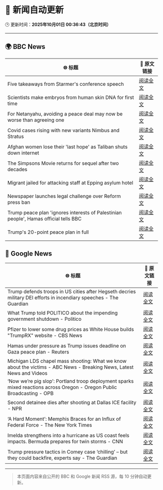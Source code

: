# 🧠 新闻自动更新

🕒 更新时间：**2025年10月01日 00:36:43（北京时间）**

---

## 🌍 BBC News

| 🌐 标题 | 🔗 原文链接 |
|--------|-------------|
| Five takeaways from Starmer's conference speech | [阅读全文](https://www.bbc.com/news/articles/c36krle3894o?at_medium=RSS&at_campaign=rss) |
| Scientists make embryos from human skin DNA for first time | [阅读全文](https://www.bbc.com/news/articles/c4g2vyee0zlo?at_medium=RSS&at_campaign=rss) |
| For Netanyahu, avoiding a peace deal may now be worse than agreeing one | [阅读全文](https://www.bbc.com/news/articles/c0jq63edv21o?at_medium=RSS&at_campaign=rss) |
| Covid cases rising with new variants Nimbus and Stratus | [阅读全文](https://www.bbc.com/news/articles/c3rv3y9jnryo?at_medium=RSS&at_campaign=rss) |
| Afghan women lose their 'last hope' as Taliban shuts down internet | [阅读全文](https://www.bbc.com/news/articles/c98dmq03n92o?at_medium=RSS&at_campaign=rss) |
| The Simpsons Movie returns for sequel after two decades | [阅读全文](https://www.bbc.com/news/articles/cx2x4dp5xxvo?at_medium=RSS&at_campaign=rss) |
| Migrant jailed for attacking staff at Epping asylum hotel | [阅读全文](https://www.bbc.com/news/articles/c4gzxv7lxw8o?at_medium=RSS&at_campaign=rss) |
| Newspaper launches legal challenge over Reform press ban | [阅读全文](https://www.bbc.com/news/articles/c4g2vy37j0vo?at_medium=RSS&at_campaign=rss) |
| Trump peace plan 'ignores interests of Palestinian people', Hamas official tells BBC | [阅读全文](https://www.bbc.com/news/articles/cx2j97jldkmo?at_medium=RSS&at_campaign=rss) |
| Trump's 20-point peace plan in full | [阅读全文](https://www.bbc.com/news/articles/c70155nked7o?at_medium=RSS&at_campaign=rss) |

## 📰 Google News

| 🌐 标题 | 🔗 原文链接 |
|--------|-------------|
| Trump defends troops in US cities after Hegseth decries military DEI efforts in incendiary speeches - The Guardian | [阅读全文](https://news.google.com/rss/articles/CBMilgFBVV95cUxOc1lyR0hQdnhDYkYzTjY5cXE0V0lDcWZCelNRb19vczZFSERLQlhja05iM2xLTnJna196My1MZmw1RVVSLWUxR2ZHb3ZxdTJVS3FvN1hjYkdxSFUtSXpGMHd5dFZtVUpBZktCaExNRmg4QURSLXdlWmhiWWlyWWtGcDgzTnQ1OVdwX0FhR1VfUVVnZGRwRFE?oc=5) |
| What Trump told POLITICO about the impending government shutdown - Politico | [阅读全文](https://news.google.com/rss/articles/CBMitAFBVV95cUxOX2VWRVpTNGJxNUlzNWc2Z3g1amxfQS1aRnNRb2V6UERvQTV3b285RlMwQmNuVzB4QloxQ1RsVFJjTDk2blBpYk9ERE51ZXBMN0xFNTlyUE1LTHBXSnNpUm1kOU14ZkRDaVM2LU9qcnlQYTVqYWJEcnU1NjA2akxkUXY1YWQ0RWxKeG1KaWxuYzRER1Q1YjA4SER4RlFJS3plUWtBbVcxV1h2S1JQVjVfTXBaU3c?oc=5) |
| Pfizer to lower some drug prices as White House builds "TrumpRX" website - CBS News | [阅读全文](https://news.google.com/rss/articles/CBMikgFBVV95cUxNQ2JpRF9iZVV1OHc0dXVkVkJiQ2tRSTdFVjQ3cmV2LXhSbWk2MDNfT1ZjVG02QlNHUnhQWVVoWVVoYUsyanBsclJPU2JVMU5UbGhnSkZGUFA3cDdEWlk0aFJyS0xZT1JOM19nQ2VrSlFsNDFXTWJYeF9pc3lyTk5tZHJ5QVFwZHhMamtlYU9handaZ9IBlwFBVV95cUxQcmc4S2tXTWM2dWU3bDI1OTBhRm93bjFvTG8zMmdYaHdWbF9raml5T1c2X3NVd0UtR1hDdWc5X2lGQmY4aUVzWnhib3ZZczBGazZyQU1IYjRocVpaM2hENHkxcUdZWlN4djhjek5KTEFoWlE3clRVbW00c2tWc2tVZUZSSUFQck5zbzZFX3g1RXZ1RERoUEhn?oc=5) |
| Hamas under pressure as Trump issues deadline on Gaza peace plan - Reuters | [阅读全文](https://news.google.com/rss/articles/CBMiqgFBVV95cUxQZ3h5dzhGSEFreDVWdWtaQlBZMzU1SF9BS1d4UU9rOS1YbGNqb28yRXVfbi1vcnNXeWljTjVVeExBTVdiUkI1Rlc0S0pXbnUwM0ZPWkVFeV9lWmJNRmVQMy1TQTMxVDcyZ1dObHNBbEVUR3RPTFZqOEZKZE1QaTVacXUyUDRmQ29fUndoMUVPZTZQQng4Z3ZfajFGZXk1X2xmOElGN29pSWhiUQ?oc=5) |
| Michigan LDS chapel mass shooting: What we know about the victims - ABC News - Breaking News, Latest News and Videos | [阅读全文](https://news.google.com/rss/articles/CBMijwFBVV95cUxQZ1lqSVhIS2JkWnVJTk82QWpRMEVDdWpXaHF6VEFvVjNiZWtDWFlRR3VIR1NsUkFpUnRWaUUzRGM0N2ZxTEx2aG14dDJQVno3Uk9jT3dVT3RXQks3NGpaTXRvTnR6LXczenhHaHdfa0JJaGVScktDUHRNM0JMUUpaTHdzSWFZNWdhWDZhbDdiMNIBlAFBVV95cUxQdzN5WENaeXZuY1RnZ1J6VFlxVDdfWGpJTnltcEZxY0FoREgteXVlZV9HckJEWUZua213RzFDZ0J6dGNoU2szTk83TkpSd0kwN1gtXzJqNFY5LUl1QlZ6VC1qeUUtZzY2ZlZ1S2dpTEktS083N0JFNzlxZ081RnA0cTRFTkoxdVdnY2RYeU5rN2JNbEJB?oc=5) |
| ‘Now we’re pig slop’: Portland troop deployment sparks mixed reactions across Oregon - Oregon Public Broadcasting - OPB | [阅读全文](https://news.google.com/rss/articles/CBMingFBVV95cUxQREpZMGVkeDNRRTlpZ1VlandqblNmRkJzR2QzWGNYWkd2QjFfRlpoUUhYZnVOM25wdWkxT09Zek1DVWZyT0puX0tfcWxVd1c5TEFQM0RndmhKVlA4SzNTS1lHWUtzVU9jSUd3S09sVTRqdWpBWFQzbzNGRjV5MU5rSWtyUEFDa0NoSUZtY2JIeGNHTmhtV2djZjduelRHZw?oc=5) |
| Second detainee dies after shooting at Dallas ICE facility - NPR | [阅读全文](https://news.google.com/rss/articles/CBMiigFBVV95cUxNUVZIZ1R1Z19tazBfNG1jUWlkcUNJcUJYRUdvUS01eW1qTllVRDdYRHBGdFhkZHBSSUh3S0t6RXY3LWF3RDFMWlphWnlKbEJfZ3dZWVhXZHl1TWx3Z2h1OHp4VGx2UU9pOFlGZXRtYzA3V2xHMzJHUlFNaXdqSS1Dc3VRQUxoeV8zbUE?oc=5) |
| ‘A Hard Moment’: Memphis Braces for an Influx of Federal Force - The New York Times | [阅读全文](https://news.google.com/rss/articles/CBMijAFBVV95cUxOaWl2NURvRFhyejR2SmVjUHBDUXlZeGNuWU0wbjJTX0xzWWhlcmVaX3Nwa3ZXbXEtSkdPN2FTOXNqdHNBVWZubDNzSkdOUlVtV3pHX2g5Q3dFemNUV21oRWpUbjNNdWVPR3lVUlpSWHJvZWM3SGRRdHAtRUdWRGxHZVAxUjRoZHVkYTMyQQ?oc=5) |
| Imelda strengthens into a hurricane as US coast feels impacts. Bermuda prepares for twin storms - CNN | [阅读全文](https://news.google.com/rss/articles/CBMingFBVV95cUxQYWV0RGJXNkpoOGNsQ0pyVHg5WVBsVzdBbnpkRFhCdGZJenh1M1E2LTlmRnFseENmTHRBUkpYZjh5Sm1FV044LU9Za19sYjE4TWpOOVRtaFZYY0J1ckFVdl9DaHptald6Z1J6YXR2bzRqbThvSDJuOVRKbkFJdkRySEVTS2w4UHpScThXSE9aMURlVzA0a3ptMTRhbndmQQ?oc=5) |
| Trump pressure tactics in Comey case ‘chilling’ – but they could backfire, experts say - The Guardian | [阅读全文](https://news.google.com/rss/articles/CBMilAFBVV95cUxNbF9qbENHZlpKT1AteGNaMEFwblFlNk8wZG8zeW13Ny1KRGM2UnE3Zk1vOXZTV1J2T3B6UnhYSi1tMlplSklBaEliV0ZJM1hrNGUyY3VDSUx4cjFZQ1RORml5MmdiVkswQ2xPNVEyZFZMT2cxNjVxbTY4cl81MDZFenVPbW9aUDNRamI0dlVNaHBJZ2ZE?oc=5) |

---
> 本页面内容来自公开的 BBC 和 Google 新闻 RSS 源，每 10 分钟自动更新。
